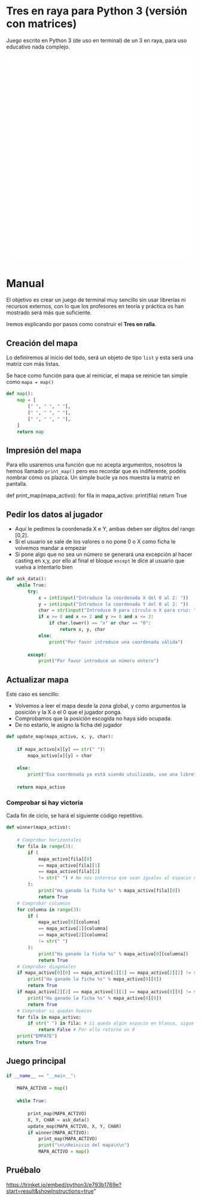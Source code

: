 # Tres en raya para Python 3 (versión con matrices)
Juego escrito en Python 3 (de uso en terminal) de un 3 en raya, para uso educativo nada complejo.

![Terminal mostrando el juego](https://raw.githubusercontent.com/peseoane/Tres-en-raya/3bf95f78d7cf093b766fb2583c1e4b73a3eb35fa/carbon%20(1).svg)

# Manual

El objetivo es crear un juego de terminal muy sencillo sin usar librerías ni recursos externos, con lo que los profesores en teoría y práctica os han mostrado será más que suficiente.

Iremos explicando por pasos como construir el **Tres en ralla**.

## Creación del mapa

Lo definiremos al inicio del todo, será un objeto de tipo `list` y esta será una matriz con más listas.

Se hace como función para que al reiniciar, el mapa se reinicie tan simple como `mapa = map()`

```python
def map():
    map = [
        [" ", " ", " "],
        [" ", " ", " "],
        [" ", " ", " "],
    ]
    return map
```

## Impresión del mapa

Para ello usaremos una función que no acepta argumentos, nosotros la hemos llamado `print_map()` pero eso recordar que es indiferente, podéis nombrar cómo os plazca. Un simple bucle ya nos muestra la matriz en pantalla.

def print_map(mapa_activo):
    for fila in mapa_activo:
        print(fila)
    return True

## Pedir los datos al jugador

* Aquí le pedimos la coordenada X e Y, ambas deben ser dígitos del rango [0,2].
* Si el usuario se sale de los valores o no pone 0 o X como ficha le volvemos mandar a empezar
* Si pone algo que no sea un número se generará una excepción al hacer casting en x,y, por ello al final el bloque `except`  le dice al usuario que vuelva a intentarlo bien

```python
def ask_data():
    while True:
        try:
            x = int(input("Introduce la coordenada X del 0 al 2: "))
            y = int(input("Introduce la coordenada Y del 0 al 2: "))
            char = str(input("Introduce 0 para círculo o X para cruz: "))
            if x >= 0 and x <= 2 and y >= 0 and x <= 2:
                if char.lower() == "x" or char == "0":
                    return x, y, char
            else:
                print("Por favor introduce una coordenada válida")

        except:
            print("Por favor introduce un número entero")
```

## Actualizar mapa

Este caso es sencillo:

* Volvemos a leer el mapa desde la zona global, y como argumentos la posición y la X o el 0 que el jugador ponga.
* Comprobamos que la posición escogida no haya sido ocupada.
* De no estarlo, le asigno la ficha del jugador

```python
def update_map(mapa_activo, x, y, char):

    if mapa_activo[x][y] == str(" "):
        mapa_activo[x][y] = char

    else:
        print("Esa coordenada ya está siendo utuilizada, use una libre")

    return mapa_activo
```

### Comprobar si hay victoria

Cada fin de ciclo, se hará el siguiente código repetitivo.

```python
def winner(mapa_activo):

    # Comprobar horizontales
    for fila in range(3):
        if (
            mapa_activo[fila][0]
            == mapa_activo[fila][1]
            == mapa_activo[fila][2]
            != str(" ") # No nos interesa que sean iguales al espacio en blanco!
        ):
            print("Ha ganado la ficha %s" % mapa_activo[fila][0])
            return True
    # Comprobar columnas
    for columna in range(3):
        if (
            mapa_activo[0][columna]
            == mapa_activo[1][columna]
            == mapa_activo[2][columna]
            != str(" ")
        ):
            print("Ha ganado la ficha %s" % mapa_activo[0][columna])
            return True
    # Comprobar diagonales
    if mapa_activo[0][0] == mapa_activo[1][1] == mapa_activo[2][2] != str(" "):
        print("Ha ganado la ficha %s" % mapa_activo[0][0])
        return True
    if mapa_activo[2][2] == mapa_activo[1][1] == mapa_activo[0][0] != str(" "):
        print("Ha ganado la ficha %s" % mapa_activo[0][0])
        return True
    # Comprobar si quedan huecos
    for fila in mapa_activo:
        if str(" ") in fila: # Si queda algún espacio en blanco, sigue la partida
            return False # Por ello retorno un 0
    print("EMPATE")
    return True
```
## Juego principal

```python
if __name__ == "__main__":

    MAPA_ACTIVO = map()

    while True:

        print_map(MAPA_ACTIVO)
        X, Y, CHAR = ask_data()
        update_map(MAPA_ACTIVO, X, Y, CHAR)
        if winner(MAPA_ACTIVO):
            print_map(MAPA_ACTIVO)
            print("\n\nReinicio del mapa\n\n")
            MAPA_ACTIVO = map()
```

## Pruébalo

https://trinket.io/embed/python3/e793b1769e?start=result&showInstructions=true"
